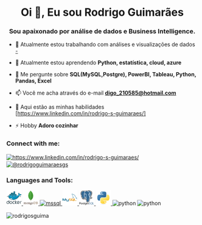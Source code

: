 <h1 align="center">Oi 👋, Eu sou Rodrigo Guimarães</h1>
<h3 align="center">Sou apaixonado por análise de dados e Business Intelligence.</h3>

- 🔭 Atualmente estou trabalhando com análises e visualizações de dados [-](-)

- 🌱 Atualmente estou aprendendo **Python, estatística, cloud, azure**

- 💬 Me pergunte sobre **SQL(MySQL,Postgre), PowerBI, Tableau, Python, Pandas, Excel**

- 📫 Você me acha através do e-mail **digo_210585@hotmail.com**

- 📄 Aqui estão as minhas habilidades [https://www.linkedin.com/in/rodrigo-s-guimaraes/]

- ⚡ Hobby **Adoro cozinhar**

<h3 align="left">Connect with me:</h3>
<p align="left">
<a href="https://www.linkedin.com/in/rodrigo-s-guimaraes/" target="blank"><img align="center" src="https://raw.githubusercontent.com/rahuldkjain/github-profile-readme-generator/master/src/images/icons/Social/linked-in-alt.svg" alt="https://www.linkedin.com/in/rodrigo-s-guimaraes/" height="30" width="40" /></a>
<a href="https://instagram.com/@rodrigoguimaraesgs" target="blank"><img align="center" src="https://raw.githubusercontent.com/rahuldkjain/github-profile-readme-generator/master/src/images/icons/Social/instagram.svg" alt="@rodrigoguimaraesgs" height="30" width="40" /></a>
</p>

<h3 align="left">Languages and Tools:</h3>
<p align="left"> <a href="https://www.docker.com/" target="_blank" rel="noreferrer"> <img src="https://raw.githubusercontent.com/devicons/devicon/master/icons/docker/docker-original-wordmark.svg" alt="docker" width="40" height="40"/> </a> <a href="https://www.mongodb.com/" target="_blank" rel="noreferrer"> <img src="https://raw.githubusercontent.com/devicons/devicon/master/icons/mongodb/mongodb-original-wordmark.svg" alt="mongodb" width="40" height="40"/> </a> <a href="https://www.microsoft.com/en-us/sql-server" target="_blank" rel="noreferrer"> <img src="https://www.svgrepo.com/show/303229/microsoft-sql-server-logo.svg" alt="mssql" width="40" height="40"/> </a> <a href="https://www.mysql.com/" target="_blank" rel="noreferrer"> <img src="https://raw.githubusercontent.com/devicons/devicon/master/icons/mysql/mysql-original-wordmark.svg" alt="mysql" width="40" height="40"/> </a> <a href="https://www.postgresql.org" target="_blank" rel="noreferrer"> <img src="https://raw.githubusercontent.com/devicons/devicon/master/icons/postgresql/postgresql-original-wordmark.svg" alt="postgresql" width="40" height="40"/> </a> <a href="https://www.python.org" target="_blank" rel="noreferrer"> <img src="https://raw.githubusercontent.com/devicons/devicon/master/icons/python/python-original.svg" alt="python" width="40" height="40"/>  </a> <img src="https://upload.wikimedia.org/wikipedia/commons/4/4b/Tableau_Logo.png" alt="python" width="120" height="40"/>
  <img src="https://logos-world.net/wp-content/uploads/2022/02/Microsoft-Power-BI-Symbol.png" alt="python" width="80" height="40"/>
</p>

<p><img align="center" src="https://github-readme-stats.vercel.app/api/top-langs?username=rodrigosguima&show_icons=true&locale=en&layout=compact" alt="rodrigosguima" /></p>




<!---
- 👋 Hi, I’m @rodrigosguima
- 👀 I’m interested in ...
- 🌱 I’m currently learning ...
- 💞️ I’m looking to collaborate on ...
- 📫 How to reach me ...


rodrigosguima/rodrigosguima is a ✨ special ✨ repository because its `README.md` (this file) appears on your GitHub profile.
You can click the Preview link to take a look at your changes.
--->
